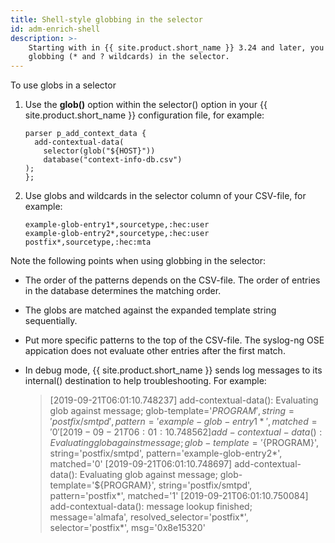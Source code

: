 ```yaml
---
title: Shell-style globbing in the selector
id: adm-enrich-shell
description: >-
    Starting with in {{ site.product.short_name }} 3.24 and later, you can use shell-style
    globbing (* and ? wildcards) in the selector.
---
```


To use globs in a selector

1. Use the **glob()** option within the selector() option in your
    {{ site.product.short_name }} configuration file, for example:

    ```config
    parser p_add_context_data {
      add-contextual-data(
        selector(glob("${HOST}"))
        database("context-info-db.csv")
    );
    };
    ```

2. Use globs and wildcards in the selector column of your CSV-file, for
    example:

    ```text
    example-glob-entry1*,sourcetype,:hec:user
    example-glob-entry2*,sourcetype,:hec:user
    postfix*,sourcetype,:hec:mta
    ```

Note the following points when using globbing in the selector:

- The order of the patterns depends on the CSV-file. The order of
    entries in the database determines the matching order.

- The globs are matched against the expanded template string
    sequentially.

- Put more specific patterns to the top of the CSV-file. The syslog-ng
    OSE appication does not evaluate other entries after the first
    match.

- In debug mode, {{ site.product.short_name }} sends log messages to its internal()
    destination to help troubleshooting. For example:

    >[2019-09-21T06:01:10.748237] add-contextual-data(): Evaluating glob against message; glob-template='${PROGRAM}', string='postfix/smtpd', pattern='example-glob-entry1*', matched='0'
    >[2019-09-21T06:01:10.748562] add-contextual-data(): Evaluating glob against message; glob-template='${PROGRAM}', string='postfix/smtpd', pattern='example-glob-entry2*', matched='0'
    >[2019-09-21T06:01:10.748697] add-contextual-data(): Evaluating glob against message; glob-template='${PROGRAM}', string='postfix/smtpd', pattern='postfix*', matched='1'
    >[2019-09-21T06:01:10.750084] add-contextual-data(): message lookup finished; message='almafa', resolved_selector='postfix*', selector='postfix*', msg='0x8e15320'
